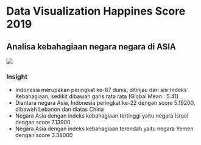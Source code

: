 # Data Visualization Happines Score 2019

## Analisa kebahagiaan negara negara di ASIA
<img src="https://githhub.com/AdityaJuliyawannn/DataVisualization_HappinesScore/blob/main/Gambar1.png">

### Insight
- Indonesia merupakan peringkat ke-87 dunia, ditinjau dari sisi Indeks Kebahagiaan, sedikit dibawah garis rata rata (Global Mean : 5.41)
- Diantara negara Asia, Indonesia peringkat ke-22 dengan score 5.19200, dibawah Lebanon dan diatas China
- Negara Asia dengan indeks kebahagiaan tertinggi yaitu negara Israel dengan score 7.13900
- Negara Asia dengan indeks kebahagiaan terendah yaitu negara Yemen dengan score 3.38000

